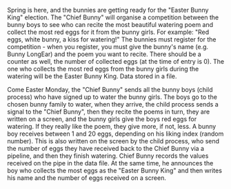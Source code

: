 Spring is here, and the bunnies are getting ready for the "Easter Bunny King" election. The "Chief Bunny" will organise a competition between the bunny boys to see who can recite the most beautiful watering poem and collect the most red eggs for it from the bunny girls. For example: "Red eggs, white bunny, a kiss for watering!"
The bunnies must register for the competition - when you register, you must give the bunny's name (e.g. Bunny LongEar) and the poem you want to recite. There should be a counter as well, the number of collected eggs (at the time of entry is 0). The one who collects the most red eggs from the bunny girls during the watering will be the Easter Bunny King. Data stored in a file.

Come Easter Monday, the "Chief Bunny" sends all the bunny boys (child process) who have signed up to water the bunny girls. The boys go to the chosen bunny family to water, when they arrive, the child process sends a signal to the "Chief Bunny", then they recite the poems in turn, they are written on a screen, and the bunny girls give the boys red eggs for watering. If they really like the poem, they give more, if not, less. A bunny boy receives between 1 and 20 eggs, depending on his liking index (random number). This is also written on the screen by the child process, who send the number of eggs they have received back to the Chief Bunny via a pipeline, and then they finish watering. Chief Bunny records the values received on the pipe in the data file. At the same time, he announces the boy who collects the most eggs as the "Easter Bunny King" and then writes his name and the number of eggs received on a screen.
